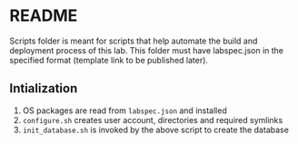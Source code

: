 # README #


Scripts folder is meant for scripts that help automate the build and deployment process of this lab. This folder must have labspec.json in the specified format (template link to be published later).

## Intialization ##

1. OS packages are read from `labspec.json` and installed
2. `configure.sh` creates user account, directories and required symlinks
3. `init_database.sh` is invoked by the above script to create the database

